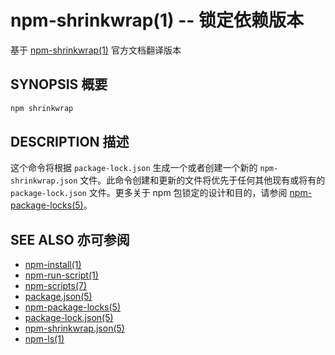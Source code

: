 npm-shrinkwrap(1) -- 锁定依赖版本
=====================================================
基于 [npm-shrinkwrap(1)](https://github.com/npm/npm/blob/latest/doc/cli/npm-shrinkwrap.md) 官方文档翻译版本


## SYNOPSIS 概要
```bash
npm shrinkwrap
```


## DESCRIPTION 描述
这个命令将根据 `package-lock.json` 生成一个或者创建一个新的 `npm-shrinkwrap.json` 文件。此命令创建和更新的文件将优先于任何其他现有或将有的 `package-lock.json` 文件。更多关于 npm 包锁定的设计和目的，请参阅 [npm-package-locks(5)](https://docs.npmjs.com/files/package-locks)。


## SEE ALSO 亦可参阅
* [npm-install(1)](https://docs.npmjs.com/cli/install)
* [npm-run-script(1)](https://docs.npmjs.com/cli/run-script)
* [npm-scripts(7)](https://docs.npmjs.com/misc/scripts)
* [package.json(5)](https://docs.npmjs.com/files/package.json)
* [npm-package-locks(5)](https://docs.npmjs.com/files/package-locks)
* [package-lock.json(5)](https://docs.npmjs.com/files/package-lock.json)
* [npm-shrinkwrap.json(5)](https://docs.npmjs.com/files/shrinkwrap.json)
* [npm-ls(1)](https://docs.npmjs.com/cli/ls)
